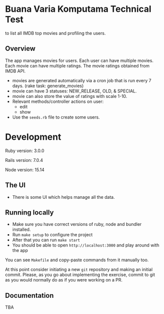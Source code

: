 # Buana Varia Komputama Technical Test
to list all IMDB top movies and profiling the users.

## Overview

The app manages movies for users.
Each user can have multiple movies. Each movie can have multiple ratings. The movie ratings obtained from IMDB API.

- movies are generated automatically via a cron job that is run every 7 days. (rake task: generate_movies)
- movie can have 3 statuses: NEW_RELEASE, OLD, & SPECIAL.
- movie can also store the value of ratings with scale 1-10.
- Relevant methods/controller actions on user:
  - edit
  - show
- Use the `seeds.rb` file to create some users.

# Development

Ruby version: 3.0.0

Rails version: 7.0.4

Node version: 15.14

## The UI

- There is some UI which helps manage all the data.

## Running locally

- Make sure you have correct versions of ruby, node and bundler installed.
- Run `make setup` to configure the project
- After that you can run `make start`
- You should be able to open `http://localhost:3000` and play around with the app

You can see `Makefile` and copy-paste commands from it manually too.

At this point consider initiating a new `git` repository and making an initial commit. Please, as you go about implementing the exercise, commit to git as you would normally do as if you were working on a PR.

## Documentation

TBA

